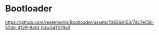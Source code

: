 # Bootloader

https://github.com/resetmerlin/Bootloader/assets/108568153/7dc7e158-52de-4129-8afd-fcbc541379a3

